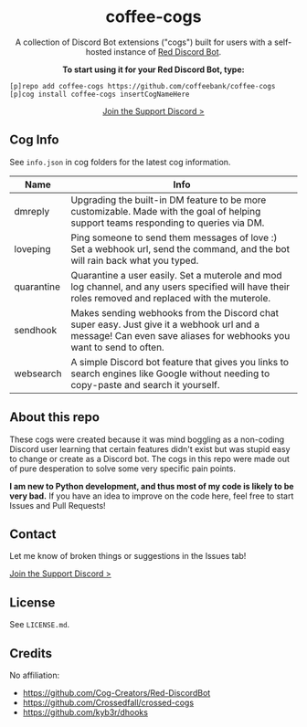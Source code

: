 <h1 align="center">
  coffee-cogs
</h1>

<div id="supportdiscord"></div>

<p align="center">
  A collection of Discord Bot extensions ("cogs") built for users with a self-hosted instance of <a href="https://github.com/Cog-Creators/Red-DiscordBot">Red Discord Bot</a>.
</p>

<p align="center">
  <strong>To start using it for your Red Discord Bot, type:</strong>
</p>

```
[p]repo add coffee-cogs https://github.com/coffeebank/coffee-cogs
[p]cog install coffee-cogs insertCogNameHere
```

<p align="center">
  <a href="https://discord.gg/Waeg227Jvb">Join the Support Discord ></a>
</p>

## Cog Info

See `info.json` in cog folders for the latest cog information.

|Name|Info|
|---|---|
|dmreply|Upgrading the built-in DM feature to be more customizable. Made with the goal of helping support teams responding to queries via DM.|
|loveping|Ping someone to send them messages of love :) Set a webhook url, send the command, and the bot will rain back what you typed.|
|quarantine|Quarantine a user easily. Set a muterole and mod log channel, and any users specified will have their roles removed and replaced with the muterole.|
|sendhook|Makes sending webhooks from the Discord chat super easy. Just give it a webhook url and a message! Can even save aliases for webhooks you want to send to often.|
|websearch|A simple Discord bot feature that gives you links to search engines like Google without needing to copy-paste and search it yourself.|


## About this repo

These cogs were created because it was mind boggling as a non-coding Discord user learning that certain features didn't exist but was stupid easy to change or create as a Discord bot. The cogs in this repo were made out of pure desperation to solve some very specific pain points.

**I am new to Python development, and thus most of my code is likely to be very bad.** If you have an idea to improve on the code here, feel free to start Issues and Pull Requests!


## Contact

Let me know of broken things or suggestions in the Issues tab!

[Join the Support Discord >](#supportdiscord)


## License

See `LICENSE.md`.


## Credits

No affiliation:

- <https://github.com/Cog-Creators/Red-DiscordBot>
- <https://github.com/Crossedfall/crossed-cogs>
- <https://github.com/kyb3r/dhooks>
